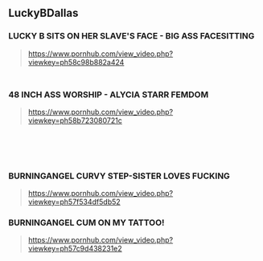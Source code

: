 ## LuckyBDallas
### LUCKY B SITS ON HER SLAVE'S FACE - BIG ASS FACESITTING
>https://www.pornhub.com/view_video.php?viewkey=ph58c98b882a424
>![]()
### 
>
>![]()
### 48 INCH ASS WORSHIP - ALYCIA STARR FEMDOM
>https://www.pornhub.com/view_video.php?viewkey=ph58b723080721c
>![]()
### 
>
>![]()
### 
>
>![]()
### 
>
>![]()
### BURNINGANGEL CURVY STEP-SISTER LOVES FUCKING
>https://www.pornhub.com/view_video.php?viewkey=ph57f534df5db52
>![]()
### BURNINGANGEL CUM ON MY TATTOO!
>https://www.pornhub.com/view_video.php?viewkey=ph57c9d438231e2
>![]()
